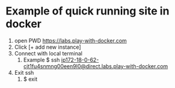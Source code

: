 # Example of quick running site in docker

1. open PWD https://labs.play-with-docker.com 
1. Click [+ add new instance]
1. Connect with local terminal
    1. Example $ ssh ip172-18-0-62-cjt1fu4snmng00een9l0@direct.labs.play-with-docker.com
1. Exit ssh
    1. $ exit
